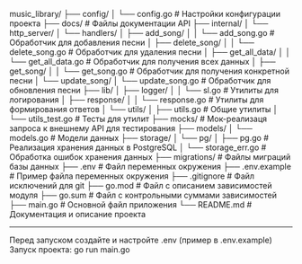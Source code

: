 music_library/
├── config/
│   └── config.go              # Настройки конфигурации проекта
├── docs/                      # Файлы документации API
├── internal/
│   └── http_server/
│       └── handlers/
│           ├── add_song/
│           │   └── add_song.go      # Обработчик для добавления песни
│           ├── delete_song/
│           │   └── delete_song.go   # Обработчик для удаления песни
│           ├── get_all_data/
│           │   └── get_all_data.go  # Обработчик для получения всех данных
│           ├── get_song/
│           │   └── get_song.go      # Обработчик для получения конкретной песни
│           └── update_song/
│               └── update_song.go   # Обработчик для обновления песни
├── lib/
│   ├── logger/
│   │   └── sl.go            # Утилиты для логирования
│   ├── response/
│   │   └── response.go      # Утилиты для формирования ответов
│   └── utils/
│       ├── utils.go         # Общие утилиты
│       └── utils_test.go    # Тесты для утилит
├── mocks/                   # Мок-реализаця запроса к внешнему API для тестирования
├── models/
│   └── models.go            # Модели данных
├── storage/
│   └── pg/
│       ├── pg.go            # Реализация хранения данных в PostgreSQL
│       └── storage_err.go   # Обработка ошибок хранения данных
├── migrations/              # Файлы миграций базы данных
├── .env                     # Файл переменных окружения
├── .env.example             # Пример файла переменных окружения
├── .gitignore               # Файл исключений для git
├── go.mod                   # Файл с описанием зависимостей модуля
├── go.sum                   # Файл с контрольными суммами зависимостей
├── main.go                  # Основной файл приложения
└── README.md                # Документация и описание проекта

-----------------------------------------------------------------------
Перед запуском создайте и настройте .env (пример в .env.example)
Запуск проекта: go run main.go